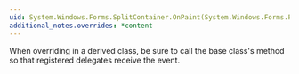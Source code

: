 ```yaml
---
uid: System.Windows.Forms.SplitContainer.OnPaint(System.Windows.Forms.PaintEventArgs)
additional_notes.overrides: *content
---
```


<p>When overriding <xref href="System.Windows.Forms.SplitContainer.OnPaint(System.Windows.Forms.PaintEventArgs)"></xref> in a derived class, be sure to call the base class's <xref href="System.Windows.Forms.SplitContainer.OnPaint(System.Windows.Forms.PaintEventArgs)"></xref> method so that registered delegates receive the event.</p>



